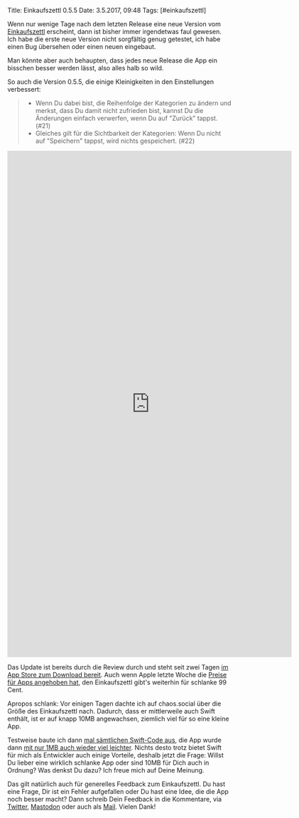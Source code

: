 Title: Einkaufszettl 0.5.5
Date: 3.5.2017, 09:48
Tags: [#einkaufszettl]

Wenn nur wenige Tage nach dem letzten Release eine neue Version vom [Einkaufszettl](https://bullenscheisse.de/einkaufszettl/) erscheint, dann ist bisher immer irgendetwas faul gewesen. Ich habe die erste neue Version nicht sorgfältig genug getestet, ich habe einen Bug übersehen oder einen neuen eingebaut. 

Man könnte aber auch behaupten, dass jedes neue Release die App ein bisschen besser werden lässt, also alles halb so wild.

So auch die Version 0.5.5, die einige Kleinigkeiten in den Einstellungen verbessert:

> - Wenn Du dabei bist, die Reihenfolge der Kategorien zu ändern und merkst, dass Du damit nicht zufrieden bist, kannst Du die Änderungen einfach verwerfen, wenn Du auf "Zurück" tappst. (#21)
> - Gleiches gilt für die Sichtbarkeit der Kategorien: Wenn Du nicht auf "Speichern" tappst, wird nichts gespeichert. (#22)

<iframe src="https://player.vimeo.com/video/215898294?color=cc0000&title=0&byline=0&portrait=0" width="640" height="1140" frameborder="0" webkitallowfullscreen mozallowfullscreen allowfullscreen></iframe>

Das Update ist bereits durch die Review durch und steht seit zwei Tagen [im App Store zum Download bereit](https://itunes.apple.com/de/app/einkaufszettl/id1016435355?l=de&ls=1&mt=8). Auch wenn Apple letzte Woche die [Preise für Apps angehoben hat](https://www.heise.de/newsticker/meldung/Viele-iPhone-Apps-nun-teurer-3701488.html), den Einkaufszettl gibt's weiterhin für schlanke 99 Cent.

Apropos schlank: Vor einigen Tagen dachte ich auf chaos.social über die Größe des Einkaufszettl nach. Dadurch, dass er mittlerweile auch Swift enthält, ist er auf knapp 10MB angewachsen, ziemlich viel für so eine kleine App.

Testweise baute ich dann [mal sämtlichen Swift-Code aus](https://chaos.social/@zeitschlag/77998), die App wurde dann [mit nur 1MB auch wieder viel leichter](https://chaos.social/@zeitschlag/99492). Nichts desto trotz bietet Swift für mich als Entwickler auch einige Vorteile, deshalb jetzt die Frage: Willst Du lieber eine wirklich schlanke App oder sind 10MB für Dich auch in Ordnung? Was denkst Du dazu? Ich freue mich auf Deine Meinung.

Das gilt natürlich auch für generelles Feedback zum Einkaufszettl. Du hast eine Frage, Dir ist ein Fehler aufgefallen oder Du hast eine Idee, die die App noch besser macht? Dann schreib Dein Feedback in die Kommentare, via [Twitter](https://twitter.com/zeitschlag), [Mastodon](https://chaos.social/@zeitschlag/) oder auch als [Mail](mailto:einkaufszettl@bullenscheisse.de). Vielen Dank!
